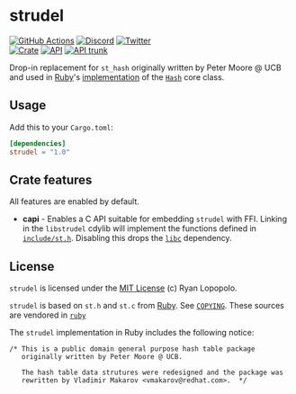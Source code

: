 # strudel

[![GitHub Actions](https://github.com/artichoke/strudel/workflows/CI/badge.svg)](https://github.com/artichoke/strudel/actions)
[![Discord](https://img.shields.io/discord/607683947496734760)](https://discord.gg/QCe2tp2)
[![Twitter](https://img.shields.io/twitter/follow/artichokeruby?label=Follow&style=social)](https://twitter.com/artichokeruby)
<br>
[![Crate](https://img.shields.io/crates/v/strudel.svg)](https://crates.io/crates/strudel)
[![API](https://docs.rs/strudel/badge.svg)](https://docs.rs/strudel)
[![API trunk](https://img.shields.io/badge/docs-trunk-blue.svg)](https://artichoke.github.io/strudel/strudel/)

Drop-in replacement for `st_hash` originally written by Peter Moore @ UCB and
used in [Ruby](https://github.com/ruby/ruby)'s [implementation][st.c] of the
[`Hash`][hash] core class.

## Usage

Add this to your `Cargo.toml`:

```toml
[dependencies]
strudel = "1.0"
```

## Crate features

All features are enabled by default.

- **capi** - Enables a C API suitable for embedding `strudel` with FFI. Linking
  in the `libstrudel` cdylib will implement the functions defined in [`include/st.h`](include/st.h).
  Disabling this drops the [`libc`] dependency.

## License

`strudel` is licensed under the [MIT License](LICENSE) (c) Ryan Lopopolo.

`strudel` is based on `st.h` and `st.c` from
[Ruby](https://github.com/ruby/ruby). See [`COPYING`](COPYING). These sources are
vendored in [`ruby`](ruby)

The `strudel` implementation in Ruby includes the following notice:

```
/* This is a public domain general purpose hash table package
   originally written by Peter Moore @ UCB.

   The hash table data strutures were redesigned and the package was
   rewritten by Vladimir Makarov <vmakarov@redhat.com>.  */
```

[st.c]: https://github.com/ruby/ruby/blob/v2_6_3/st.c
[hash]: https://ruby-doc.org/core-2.6.3/Hash.html
[`libc`]: https://crates.io/crates/libc
